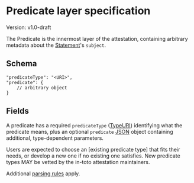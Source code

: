 # Predicate layer specification

Version: v1.0-draft

The Predicate is the innermost layer of the attestation, containing arbitrary
metadata about the [Statement]'s `subject`.

## Schema

```jsonc
"predicateType": "<URI>",
"predicate": {
    // arbitrary object
}
```

## Fields

A predicate has a required `predicateType` ([TypeURI]) identifying what the
predicate means, plus an optional `predicate` [JSON] object containing
additional, type-dependent parameters.

Users are expected to choose an [existing predicate type] that
fits their needs, or develop a new one if no existing one satisfies.
New predicate types MAY be vetted by the in-toto attestation maintainers.

Additional [parsing rules] apply.

[JSON]: https://www.json.org
[Statement]: statement.md
[TypeURI]: field_types.md#TypeURI
[parsing rules]: README.md#parsing-rules
